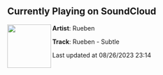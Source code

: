 ## Currently Playing on SoundCloud

[<img align="left" width="100" src="https://i1.sndcdn.com/artworks-xAymyi2NolpsgAu2-TAE9pQ-t500x500.jpg">](https://soundcloud.com/ruebenmusic/rueben-subtle)

**Artist**: Rueben 

**Track**: Rueben - Subtle

Last updated at 08/26/2023 23:14
